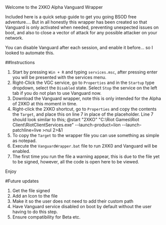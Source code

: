 Welcome to the 2XKO Alpha Vanguard Wrapper

Included here is a quick setup guide to get you going BSOD free adventure....
But in all honestly this wrapper has been created so that Vanguard is only activated when needed, preventing unexpected issues on boot, and also to close a vector of attack for any possible attacker on your network.

You can disable Vanguard after each session, and enable it before... so I looked to automate this.

##Instructions
1. Start by pressing `Win + R` and typing `services.msc`, after pressing enter you will be presented with the services menu.
2. Right-Click the VGC service, go to `Properties` and in the `Startup` type dropdown, select the `Disabled` state. Select `Stop` the service on the left tab if you do not plan to use Vanguard now.
3. Download the Vanguard wrapper, note this is only intended for the Alpha of 2XKO at this moment in time.
4. Right-click the 2XKO shortcut, go to `Properties` and copy the contents the `Target`, and place this on line 7 in place of the placeholder. Line 7 should look similar to this;
@start "2XKO" "C:\Riot Games\Riot Client\RiotClientServices.exe" --launch-product=lion --launch-patchline=live >nul 2>&1
5. To copy the `Target` to the wrapper file you can use something as simple as notepad.
6. Execute the `VanguardWrapper.bat` file to run 2XK0 and Vanguard will be enabled.
7. The first time you run the file a warning appear, this is due to the file yet to be signed, however, all the code is open here to be viewed.

Enjoy

#Future updates

1. Get the file signed
2. Add an Icon to the file
3. Make it so the user does not need to add their custom path
4. Have Vanguard service disabled on boot by default without the user having to do this step.
5. Ensure compatibility for Beta etc. 

